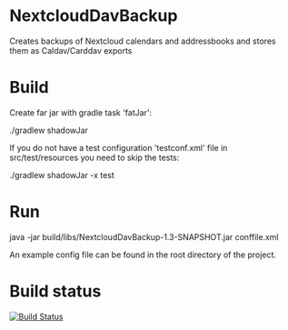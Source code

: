 # NextcloudDavBackup
Creates backups of Nextcloud calendars and addressbooks and stores them as Caldav/Carddav exports

# Build

Create far jar with gradle task 'fatJar':

./gradlew shadowJar

If you do not have a test configuration 'testconf.xml' file in src/test/resources you need to skip the tests:

./gradlew shadowJar -x test

# Run

java -jar build/libs/NextcloudDavBackup-1.3-SNAPSHOT.jar conffile.xml

An example config file can be found in the root directory of the project.

# Build status

[![Build Status](https://jenkins.waehner.org/buildStatus/icon?job=NextcloudDavBackup)](https://jenkins.waehner.org/job/NextcloudDavBackup?style=plastic)
